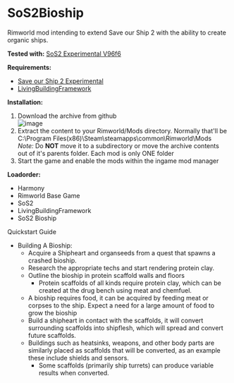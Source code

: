 # SoS2Bioship
Rimworld mod intending to extend Save our Ship 2 with the ability to create organic ships.

**Tested with:** [SoS2 Experimental V96f6](https://github.com/SonicTHI/SaveOurShip2Experimental/tree/afa4ea936221622c1afba5cad0680c5fc6563dca)

**Requirements:**
- [Save our Ship 2 Experimental](https://github.com/SonicTHI/SaveOurShip2Experimental/tree/afa4ea936221622c1afba5cad0680c5fc6563dca)
- [LivingBuildingFramework](https://github.com/Thamuzz1331/LivingBuildingFramework)

**Installation:**
1. Download the archive from github  
   ![image](https://github.com/Thamuzz1331/SoS2Bioship/assets/1339474/8dbb5e20-0ee3-4cee-8f42-a32fe73ab25d)
2. Extract the content to your Rimworld/Mods directory.
  Normally that'll be C:\Program Files(x86)\Steam\steamapps\common\Rimworld\Mods  
*Note:* Do **NOT** move it to a subdirectory or move the archive contents out of it's parents folder.  Each mod is only ONE folder
3. Start the game and enable the mods within the ingame mod manager


**Loadorder:**
- Harmony
- Rimworld Base Game
- SoS2
- LivingBuildingFramework
- SoS2 Bioship



Quickstart Guide
  - Building A Bioship:
    -  Acquire a Shipheart and organseeds from a quest that spawns a crashed bioship.   
    -  Research the appropriate techs and start rendering protein clay.
    -  Outline the bioship in protein scaffold walls and floors
         - Protein scaffolds of all kinds require protein clay, which can be created at the drug bench using meat and chemfuel.
     - A bioship requires food, it can be acquired by feeding meat or corpses to the ship. Expect a need for a large amount of food to grow the bioship  
     - Build a shipheart in contact with the scaffolds, it will convert surrounding scaffolds into shipflesh, which will spread and convert future scaffolds.
     - Buildings such as heatsinks, weapons, and other body parts are similarly placed as scaffolds that will be converted, as an example these include shields and sensors.
        - Some scaffolds (primarily ship turrets) can produce variable results when converted.
   
